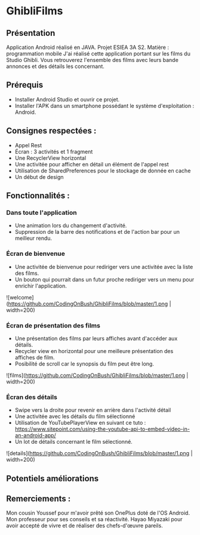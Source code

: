 # GhibliFilms

## Présentation
Application Android réalisé en JAVA.
Projet ESIEA 3A S2.
Matière : programmation mobile
J'ai réalisé cette application portant sur les films du Studio Ghibli. Vous retrouverez l'ensemble des films avec leurs bande annonces et des détails les concernant.

## Prérequis
- Installer Android Studio et ouvrir ce projet.
- Installer l'APK dans un smartphone possédant le système d'exploitation : Android.

## Consignes respectées :
- Appel Rest
- Écran : 3 activités et 1 fragment
- Une RecyclerView horizontal
- Une activitée pour afficher en détail un élément de l'appel rest
- Utilisation de SharedPreferences pour le stockage de donnée en cache
- Un début de design
## Fonctionnalités :

### Dans toute l'application
- Une animation lors du changement d'activité.
- Suppression de la barre des notifications et de l'action bar pour un meilleur rendu.

### Écran de bienvenue
- Une activitée de bienvenue pour rediriger vers une activitée avec la liste des films.
- Un bouton qui pourrait dans un futur proche rediriger vers un menu pour enrichir l'application.

![welcome](https://github.com/CodingOnBush/GhibliFilms/blob/master/1.png | width=200)

### Écran de présentation des films
- Une présentation des films par leurs affiches avant d'accéder aux détails.
- Recycler view en horizontal pour une meilleure présentation des affiches de film.
- Posibilité de scroll car le synopsis du film peut être long.

![films](https://github.com/CodingOnBush/GhibliFilms/blob/master/1.png | width=200)

### Écran des détails
- Swipe vers la droite pour revenir en arrière dans l'activité détail
- Une activitée avec les détails du film sélectionné
- Utilisation de YouTubePlayerView en suivant ce tuto : https://www.sitepoint.com/using-the-youtube-api-to-embed-video-in-an-android-app/
- Un lot de détails concernant le film sélectionné.

![details](https://github.com/CodingOnBush/GhibliFilms/blob/master/1.png | width=200)

## Potentiels améliorations

## Remerciements :
Mon cousin Youssef pour m'avoir prêté son OnePlus doté de l'OS Android.
Mon professeur pour ses conseils et sa réactivité.
Hayao Miyazaki pour avoir accepté de vivre et de réaliser des chefs-d'œuvre pareils.
